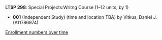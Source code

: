 **LTSP 298**: Special Projects:Writng Course (1–12 units, by 1)

- **001** (Independent Study) (time and location TBA) by Vitkus, Daniel J. (A11786974)

[Enrollment numbers over time](./LTSP298.tsv)
